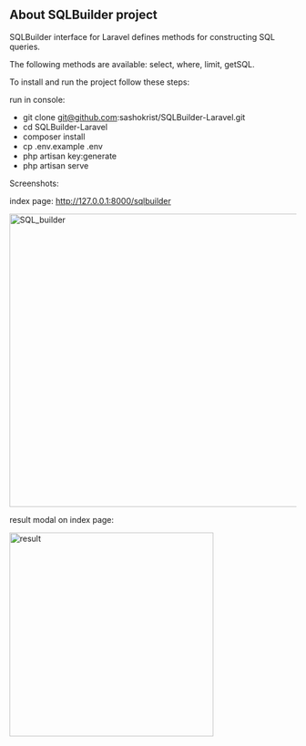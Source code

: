## About SQLBuilder project

SQLBuilder interface for Laravel defines methods for constructing SQL queries.

The following methods are available: select, where, limit, getSQL.

To install and run the project follow these steps:

run in console: 
- git clone git@github.com:sashokrist/SQLBuilder-Laravel.git
- cd SQLBuilder-Laravel
- composer install
- cp .env.example .env
- php artisan key:generate
- php artisan serve

Screenshots:

index page: http://127.0.0.1:8000/sqlbuilder

<img width="515" alt="SQL_builder" src="https://github.com/sashokrist/SQLBuilder-Laravel/assets/11788009/2a8292e5-6f56-40d8-9f65-c8e880262713">

result modal on index page:

<img width="358" alt="result" src="https://github.com/sashokrist/SQLBuilder-Laravel/assets/11788009/1258c05e-9d4e-4401-ad44-6b04101a1c7b">

